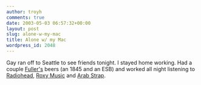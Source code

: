 ```yaml
---
author: troyh
comments: true
date: 2003-05-03 06:57:32+00:00
layout: post
slug: alone-w-my-mac
title: Alone w/ my Mac
wordpress_id: 2048
---
```


Gay ran off to Seattle to see friends tonight. I stayed home working. Had a couple [Fuller's](http://www.fullers.co.uk/) beers (an 1845 and an ESB) and worked all night listening to [Radiohead](http://www.radiohead.com/), [Roxy Music](http://www.roxymusic.co.uk/) and [Arab Strap](http://www.arabstrap.co.uk/).

